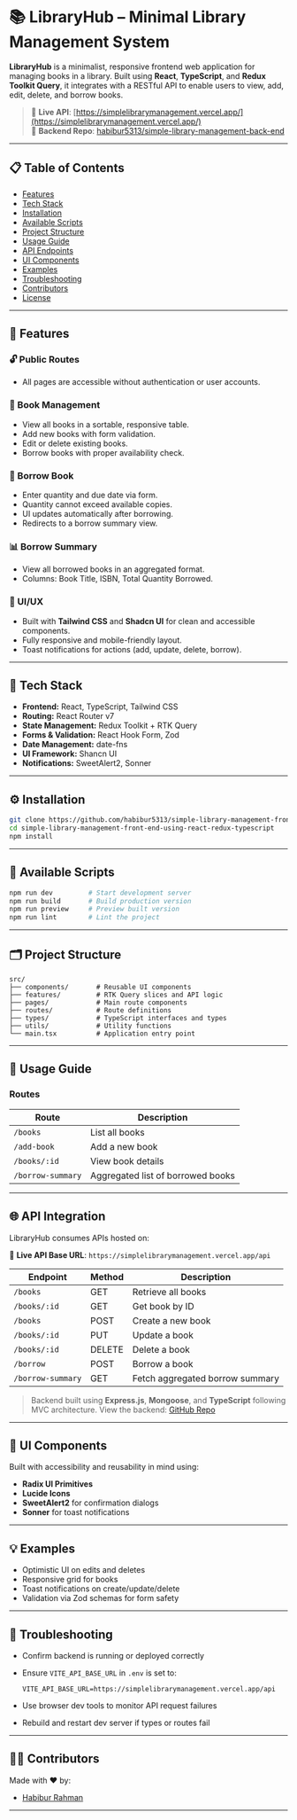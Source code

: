 # 📚 LibraryHub – Minimal Library Management System

**LibraryHub** is a minimalist, responsive frontend web application for managing books in a library. Built using **React**, **TypeScript**, and **Redux Toolkit Query**, it integrates with a RESTful API to enable users to view, add, edit, delete, and borrow books.

> 🔗 **Live API**: [https://simplelibrarymanagement.vercel.app/](https://simplelibrarymanagement.vercel.app/)  
> 💾 **Backend Repo**: [habibur5313/simple-library-management-back-end](https://github.com/habibur5313/simple-library-management-back-end-using-express-mongoose-and-typescript)

---

## 📋 Table of Contents

- [Features](#features)
- [Tech Stack](#tech-stack)
- [Installation](#installation)
- [Available Scripts](#available-scripts)
- [Project Structure](#project-structure)
- [Usage Guide](#usage-guide)
- [API Endpoints](#api-endpoints)
- [UI Components](#ui-components)
- [Examples](#examples)
- [Troubleshooting](#troubleshooting)
- [Contributors](#contributors)
- [License](#license)

---

## 🌟 Features

### 🔓 Public Routes
- All pages are accessible without authentication or user accounts.

### 📘 Book Management
- View all books in a sortable, responsive table.
- Add new books with form validation.
- Edit or delete existing books.
- Borrow books with proper availability check.

### 🔄 Borrow Book
- Enter quantity and due date via form.
- Quantity cannot exceed available copies.
- UI updates automatically after borrowing.
- Redirects to a borrow summary view.

### 📊 Borrow Summary
- View all borrowed books in an aggregated format.
- Columns: Book Title, ISBN, Total Quantity Borrowed.

### 💅 UI/UX
- Built with **Tailwind CSS** and **Shadcn UI** for clean and accessible components.
- Fully responsive and mobile-friendly layout.
- Toast notifications for actions (add, update, delete, borrow).

---

## 🧰 Tech Stack

- **Frontend:** React, TypeScript, Tailwind CSS
- **Routing:** React Router v7
- **State Management:** Redux Toolkit + RTK Query
- **Forms & Validation:** React Hook Form, Zod
- **Date Management:** date-fns
- **UI Framework:** Shancn UI
- **Notifications:** SweetAlert2, Sonner

---

## ⚙️ Installation

```bash
git clone https://github.com/habibur5313/simple-library-management-front-end-using-react-redux-typescript.git
cd simple-library-management-front-end-using-react-redux-typescript
npm install
````

---

## 🚀 Available Scripts

```bash
npm run dev         # Start development server
npm run build       # Build production version
npm run preview     # Preview built version
npm run lint        # Lint the project
```

---

## 🗂️ Project Structure

```
src/
├── components/       # Reusable UI components
├── features/         # RTK Query slices and API logic
├── pages/            # Main route components
├── routes/           # Route definitions
├── types/            # TypeScript interfaces and types
├── utils/            # Utility functions
└── main.tsx          # Application entry point
```

---

## 📖 Usage Guide

### Routes

| Route             | Description                       |
| ----------------- | --------------------------------- |
| `/books`          | List all books                    |
| `/add-book`       | Add a new book                    |
| `/books/:id`      | View book details                 |
| `/borrow-summary` | Aggregated list of borrowed books |

---

## 🌐 API Integration

LibraryHub consumes APIs hosted on:

🔗 **Live API Base URL**: `https://simplelibrarymanagement.vercel.app/api`

| Endpoint          | Method | Description                     |
| ----------------- | ------ | ------------------------------- |
| `/books`          | GET    | Retrieve all books   |
| `/books/:id`      | GET    | Get book by ID                  |
| `/books`          | POST   | Create a new book               |
| `/books/:id`      | PUT    | Update a book                   |
| `/books/:id`      | DELETE | Delete a book                   |
| `/borrow`         | POST   | Borrow a book                   |
| `/borrow-summary` | GET    | Fetch aggregated borrow summary |

> Backend built using **Express.js**, **Mongoose**, and **TypeScript** following MVC architecture.
> View the backend: [GitHub Repo](https://github.com/habibur5313/simple-library-management-back-end-using-express-mongoose-and-typescript)

---

## 🧩 UI Components

Built with accessibility and reusability in mind using:

* **Radix UI Primitives**
* **Lucide Icons**
* **SweetAlert2** for confirmation dialogs
* **Sonner** for toast notifications

---

## 💡 Examples

* Optimistic UI on edits and deletes
* Responsive grid for books
* Toast notifications on create/update/delete
* Validation via Zod schemas for form safety

---

## 🐞 Troubleshooting

* Confirm backend is running or deployed correctly
* Ensure `VITE_API_BASE_URL` in `.env` is set to:

  ```
  VITE_API_BASE_URL=https://simplelibrarymanagement.vercel.app/api
  ```
* Use browser dev tools to monitor API request failures
* Rebuild and restart dev server if types or routes fail

---

## 👨‍💻 Contributors

Made with ❤️ by:

* [Habibur Rahman](https://github.com/habibur5313)

---
